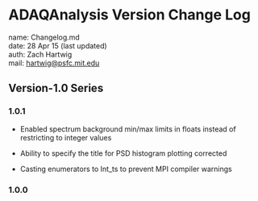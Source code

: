 # ADAQAnalysis Version Change Log #  

name: Changelog.md  
date: 28 Apr 15 (last updated)  
auth: Zach Hartwig  
mail: hartwig@psfc.mit.edu  
      
## Version-1.0 Series

### 1.0.1

 - Enabled spectrum background min/max limits in floats instead of
   restricting to integer values

 - Ability to specify the title for PSD histogram plotting corrected

 - Casting enumerators to Int_ts to prevent MPI compiler warnings

### 1.0.0
